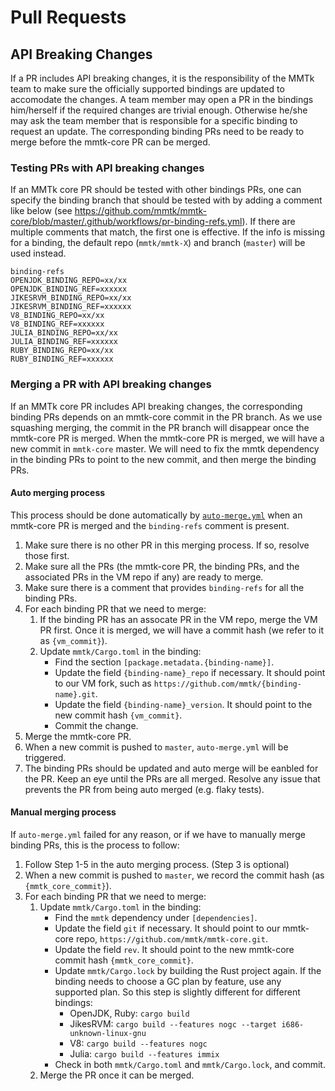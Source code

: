 # Pull Requests

## API Breaking Changes

If a PR includes API breaking changes, it is the responsibility of the MMTk team to make sure
the officially supported bindings are updated to accomodate the changes.
A team member may open a PR in the bindings him/herself if the required
changes are trivial enough. Otherwise he/she may ask the team member that is responsible for a specific
binding to request an update. The corresponding binding PRs need to be ready to merge before the mmtk-core PR
can be merged.

### Testing PRs with API breaking changes

If an MMTk core PR should be tested with other bindings PRs, one can specify the binding branch that
should be tested with by adding a comment like below (see https://github.com/mmtk/mmtk-core/blob/master/.github/workflows/pr-binding-refs.yml).
If there are multiple comments that match, the first one is effective. If the info is missing for
a binding, the default repo (`mmtk/mmtk-X`) and branch (`master`) will be used instead.
```
binding-refs
OPENJDK_BINDING_REPO=xx/xx
OPENJDK_BINDING_REF=xxxxxx
JIKESRVM_BINDING_REPO=xx/xx
JIKESRVM_BINDING_REF=xxxxxx
V8_BINDING_REPO=xx/xx
V8_BINDING_REF=xxxxxx
JULIA_BINDING_REPO=xx/xx
JULIA_BINDING_REF=xxxxxx
RUBY_BINDING_REPO=xx/xx
RUBY_BINDING_REF=xxxxxx
```

### Merging a PR with API breaking changes

If an MMTk core PR includes API breaking changes, the corresponding binding PRs depends on an mmtk-core commit in the PR branch. As we
use squashing merging, the commit in the PR branch will disappear once the mmtk-core PR is merged. When the mmtk-core PR is merged,
we will have a new commit in `mmtk-core` master. We will need to fix the mmtk dependency in the binding PRs to point to the new commit,
and then merge the binding PRs.

#### Auto merging process

This process should be done automatically by [`auto-merge.yml`](https://github.com/mmtk/mmtk-core/blob/master/.github/workflows/auto-merge.yml)
when an mmtk-core PR is merged and the `binding-refs` comment is present.

1. Make sure there is no other PR in this merging process. If so, resolve those first.
2. Make sure all the PRs (the mmtk-core PR, the binding PRs, and the associated PRs in the VM repo if any) are ready to merge.
3. Make sure there is a comment that provides `binding-refs` for all the binding PRs.
4. For each binding PR that we need to merge:
   1. If the binding PR has an assocate PR in the VM repo, merge the VM PR first. Once it is merged, we will have a commit hash (we refer to it as `{vm_commit}`).
   2. Update `mmtk/Cargo.toml` in the binding:
      * Find the section `[package.metadata.{binding-name}]`.
      * Update the field `{binding-name}_repo` if necessary. It should point to our VM fork, such as `https://github.com/mmtk/{binding-name}.git`.
      * Update the field `{binding-name}_version`. It should point to the new commit hash `{vm_commit}`.
      * Commit the change.
5. Merge the mmtk-core PR.
6. When a new commit is pushed to `master`, `auto-merge.yml` will be triggered.
7. The binding PRs should be updated and auto merge will be eanbled for the PR. Keep an eye until the PRs are all merged. Resolve any
   issue that prevents the PR from being auto merged (e.g. flaky tests).

#### Manual merging process

If `auto-merge.yml` failed for any reason, or if we have to manually merge binding PRs, this is the process to follow:

1. Follow Step 1-5 in the auto merging process. (Step 3 is optional)
2. When a new commit is pushed to `master`, we record the commit hash (as `{mmtk_core_commit}`).
3. For each binding PR that we need to merge:
   1. Update `mmtk/Cargo.toml` in the binding:
      * Find the `mmtk` dependency under `[dependencies]`.
      * Update the field `git` if necessary. It should point to our mmtk-core repo, `https://github.com/mmtk/mmtk-core.git`.
      * Update the field `rev`. It should point to the new mmtk-core commit hash `{mmtk_core_commit}`.
      * Update `mmtk/Cargo.lock` by building the Rust project again. If the binding needs to choose a GC plan by feature, use
        any supported plan. So this step is slightly different for different bindings:
        * OpenJDK, Ruby: `cargo build`
        * JikesRVM: `cargo build --features nogc --target i686-unknown-linux-gnu`
        * V8: `cargo build --features nogc`
        * Julia: `cargo build --features immix`
      * Check in both `mmtk/Cargo.toml` and `mmtk/Cargo.lock`, and commit.
    2. Merge the PR once it can be merged.
